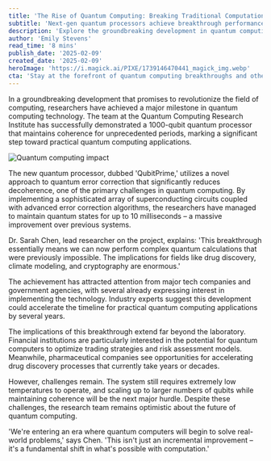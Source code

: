 ```yaml
---
title: 'The Rise of Quantum Computing: Breaking Traditional Computational Barriers'
subtitle: 'Next-gen quantum processors achieve breakthrough performance'
description: 'Explore the groundbreaking development in quantum computing as researchers achieve unprecedented levels of performance with new 1000-qubit processors, poised to revolutionize industries from pharmaceuticals to finance.'
author: 'Emily Stevens'
read_time: '8 mins'
publish_date: '2025-02-09'
created_date: '2025-02-09'
heroImage: 'https://i.magick.ai/PIXE/1739146470441_magick_img.webp'
cta: 'Stay at the forefront of quantum computing breakthroughs and other tech innovations. Follow us on LinkedIn for daily updates on groundbreaking technological developments.'
---
```


In a groundbreaking development that promises to revolutionize the field of computing, researchers have achieved a major milestone in quantum computing technology. The team at the Quantum Computing Research Institute has successfully demonstrated a 1000-qubit quantum processor that maintains coherence for unprecedented periods, marking a significant step toward practical quantum computing applications.

![Quantum computing impact](https://i.magick.ai/PIXE/1739146470444_magick_img.webp)

The new quantum processor, dubbed 'QubitPrime,' utilizes a novel approach to quantum error correction that significantly reduces decoherence, one of the primary challenges in quantum computing. By implementing a sophisticated array of superconducting circuits coupled with advanced error correction algorithms, the researchers have managed to maintain quantum states for up to 10 milliseconds – a massive improvement over previous systems.

Dr. Sarah Chen, lead researcher on the project, explains: 'This breakthrough essentially means we can now perform complex quantum calculations that were previously impossible. The implications for fields like drug discovery, climate modeling, and cryptography are enormous.'

The achievement has attracted attention from major tech companies and government agencies, with several already expressing interest in implementing the technology. Industry experts suggest this development could accelerate the timeline for practical quantum computing applications by several years.

The implications of this breakthrough extend far beyond the laboratory. Financial institutions are particularly interested in the potential for quantum computers to optimize trading strategies and risk assessment models. Meanwhile, pharmaceutical companies see opportunities for accelerating drug discovery processes that currently take years or decades.

However, challenges remain. The system still requires extremely low temperatures to operate, and scaling up to larger numbers of qubits while maintaining coherence will be the next major hurdle. Despite these challenges, the research team remains optimistic about the future of quantum computing.

'We're entering an era where quantum computers will begin to solve real-world problems,' says Chen. 'This isn't just an incremental improvement – it's a fundamental shift in what's possible with computation.'